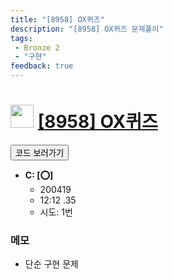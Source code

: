 ```yaml
---
title: "[8958] OX퀴즈"
description: "[8958] OX퀴즈 문제풀이"
tags: 
 - Bronze 2
 - "구현"
feedback: true
---
```

<h1><img src="https://doky.space/assets/icpclev/b2.svg" height="37px"> <a href="http://icpc.me/8958">[8958] OX퀴즈</a></h1>

<a href="https://github.com/DokySp/acmicpc-practice/tree/master/8958"><button class="btn btn-info">코드 보러가기</button></a>

- **C: [:o:]**
  - 200419
  - 12:12 .35
  - 시도: 1번

### 메모
 - 단순 구현 문제
